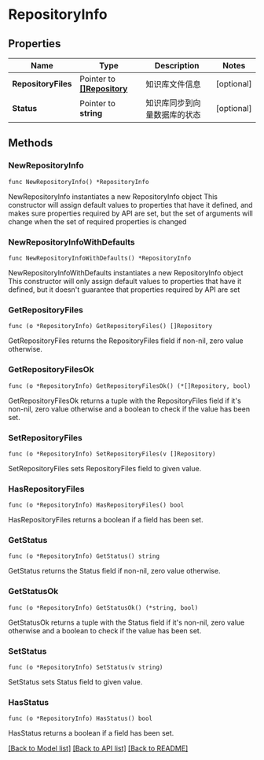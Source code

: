 # RepositoryInfo

## Properties

Name | Type | Description | Notes
------------ | ------------- | ------------- | -------------
**RepositoryFiles** | Pointer to [**[]Repository**](Repository.md) | 知识库文件信息 | [optional] 
**Status** | Pointer to **string** | 知识库同步到向量数据库的状态 | [optional] 

## Methods

### NewRepositoryInfo

`func NewRepositoryInfo() *RepositoryInfo`

NewRepositoryInfo instantiates a new RepositoryInfo object
This constructor will assign default values to properties that have it defined,
and makes sure properties required by API are set, but the set of arguments
will change when the set of required properties is changed

### NewRepositoryInfoWithDefaults

`func NewRepositoryInfoWithDefaults() *RepositoryInfo`

NewRepositoryInfoWithDefaults instantiates a new RepositoryInfo object
This constructor will only assign default values to properties that have it defined,
but it doesn't guarantee that properties required by API are set

### GetRepositoryFiles

`func (o *RepositoryInfo) GetRepositoryFiles() []Repository`

GetRepositoryFiles returns the RepositoryFiles field if non-nil, zero value otherwise.

### GetRepositoryFilesOk

`func (o *RepositoryInfo) GetRepositoryFilesOk() (*[]Repository, bool)`

GetRepositoryFilesOk returns a tuple with the RepositoryFiles field if it's non-nil, zero value otherwise
and a boolean to check if the value has been set.

### SetRepositoryFiles

`func (o *RepositoryInfo) SetRepositoryFiles(v []Repository)`

SetRepositoryFiles sets RepositoryFiles field to given value.

### HasRepositoryFiles

`func (o *RepositoryInfo) HasRepositoryFiles() bool`

HasRepositoryFiles returns a boolean if a field has been set.

### GetStatus

`func (o *RepositoryInfo) GetStatus() string`

GetStatus returns the Status field if non-nil, zero value otherwise.

### GetStatusOk

`func (o *RepositoryInfo) GetStatusOk() (*string, bool)`

GetStatusOk returns a tuple with the Status field if it's non-nil, zero value otherwise
and a boolean to check if the value has been set.

### SetStatus

`func (o *RepositoryInfo) SetStatus(v string)`

SetStatus sets Status field to given value.

### HasStatus

`func (o *RepositoryInfo) HasStatus() bool`

HasStatus returns a boolean if a field has been set.


[[Back to Model list]](../README.md#documentation-for-models) [[Back to API list]](../README.md#documentation-for-api-endpoints) [[Back to README]](../README.md)


